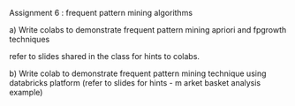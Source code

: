 Assignment 6 : frequent pattern mining algorithms


a) Write  colabs to demonstrate frequent pattern mining apriori and fpgrowth techniques

refer to slides shared in the class for hints to colabs.



b) Write colab to demonstrate frequent pattern mining technique using databricks platform (refer to slides for hints - m arket basket analysis example)
